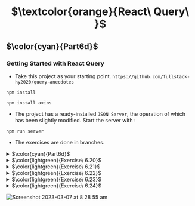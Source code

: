<h1 align="center"> $\textcolor{orange}{React\ Query\ }$
</h1>

## $\color{cyan}{Part6d}$

### Getting Started with React Query

- Take this project as your starting point. `https://github.com/fullstack-hy2020/query-anecdotes`

```
npm install
```

```
npm install axios
```

- The project has a ready-installed `JSON Server`, the operation of which has been slightly modified. Start the server with :

```
npm run server
```

- The exercises are done in branches.

<details>
<summary>
$\color{cyan}{Part6d}$

</summary>

```
npm install react-query
```

- Modify `index.js` to pass the library functions to the entire application

- Getting data from the backend
  In this exercise we will use `json-server`.

- Create dummy data in `db.json` placed in the 'root' of the project.
- Install json-server for the project ...

```
npm install json-server --save-dev
```

- Add scripts line in `package.json`

```
"server": "json-server -p3001 --watch db.

```

- Launch json-server

```
 npm run server
```

    'preview `http://localhost:3001/notes`

</details>

<details>
<summary>
 $\color{lightgreen}{Exercise\ 6.20}$

 </summary>

- Implement fetching all anecdotes from the server using React Query.

- Implement displaying error message when server is has problem.

</details>

<details>
<summary>
 $\color{lightgreen}{Exercise\ 6.21}$

 </summary>

- Implement adding of new anecdotes to server using React Query.

</details>

<details>
<summary>
 $\color{lightgreen}{Exercise\ 6.22}$

 </summary>

- Implement voting for anecdotes to server using React Query. Should render the increse votes.

</details>
<details>
<summary>
 $\color{lightgreen}{Exercise\ 6.23}$

 </summary>

- Implement the application's notification state management using the useReducer hook and context.

- The notification is displayed for five seconds.

</details>

<details>
<summary>
 $\color{lightgreen}{Exercise\ 6.24}$

 </summary>

- Implement error handling for the insertion including failed POST request for adding least 5 characters long.
</details>

![Screenshot 2023-03-07 at 8 28 55 am](https://user-images.githubusercontent.com/67087939/223235582-79f9167b-dc70-479e-a6bf-aadac3a9ca9f.png)
